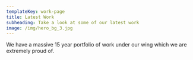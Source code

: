 ```yaml
---
templateKey: work-page
title: Latest Work
subheading: Take a look at some of our latest work
image: /img/hero_bg_3.jpg
---
```

We have a massive 15 year portfolio of work under our wing which we are extremely proud of.

